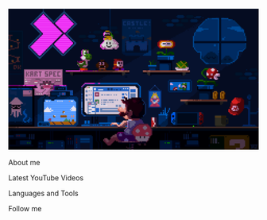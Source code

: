 ![Header](https://github.com/aten88/aten88/blob/main/assets/mario_develop.gif)

About me

Latest YouTube Videos

Languages and Tools

Follow me